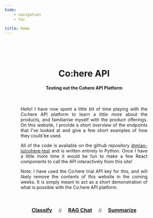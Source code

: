 ```yaml
---
hide:
    - navigation
    - toc

title: Home
---
```


</br>
</br>
</br>

<center>
    <h1 class="nopad">Co:here API</h1>
    <h4 class="nopad">Testing out the Cohere API Platform</h4>
</center>

</br>

<center>
<p style="text-align: justify; width: 80%;"">
Hello! I have now spent a little bit of time playing with the Co:here API platform to learn a little more about the products, and familiarise myself with the product offerings. On this website, I provide a short overview of the endpoints that I've looked at and give a few short examples of how they could be used.
</p>

<p style="text-align: justify; width: 80%;">
All of the code is available on the github repository <a href="https://github.com/miao-ju/cohere-test">@miao-ju/cohere-test</a> and is written entirely in Python. Once I have a little more time it would be fun to make a few React components to call the API interactively from this site!
</p>

<p style="text-align: justify; width: 80%;">
Note: I have used the Co:here trial API key for this, and will likely remove the contents of this website in the coming weeks. It is simply meant to act as a short demonstration of what is possible with the Co:here API platform.
</p>

</center>


</br>

<center>
    <h3 style="display: inline-block; margin-left: 1em; margin-right: 1em">
    <a href="classify">Classify</a>
    </h3>
    //
    <h3 style="display: inline-block; margin-left: 1em; margin-right: 1em">
    <a href="rag">RAG Chat</a>
    </h3>
    //
    <h3 style="display: inline-block; margin-left: 1em; margin-right: 1em">
    <a href="summarize">Summarize</a>
    </h3>
</center>
